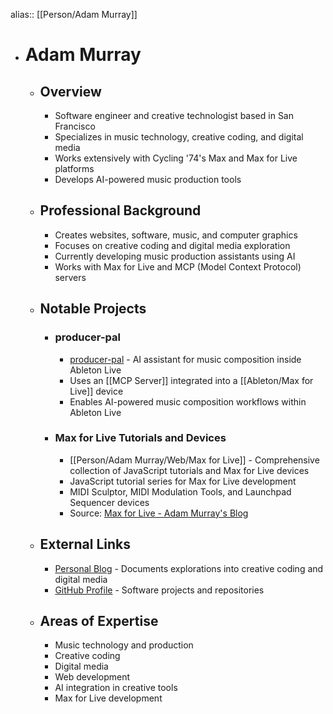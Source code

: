alias:: [[Person/Adam Murray]]

- # Adam Murray
	- ## Overview
		- Software engineer and creative technologist based in San Francisco
		- Specializes in music technology, creative coding, and digital media
		- Works extensively with Cycling '74's Max and Max for Live platforms
		- Develops AI-powered music production tools
	- ## Professional Background
		- Creates websites, software, music, and computer graphics
		- Focuses on creative coding and digital media exploration
		- Currently developing music production assistants using AI
		- Works with Max for Live and MCP (Model Context Protocol) servers
	- ## Notable Projects
		- ### producer-pal
			- [producer-pal](https://github.com/adamjmurray/producer-pal) - AI assistant for music composition inside Ableton Live
			- Uses an [[MCP Server]] integrated into a [[Ableton/Max for Live]] device
			- Enables AI-powered music composition workflows within Ableton Live
		- ### Max for Live Tutorials and Devices
			- [[Person/Adam Murray/Web/Max for Live]] - Comprehensive collection of JavaScript tutorials and Max for Live devices
			- JavaScript tutorial series for Max for Live development
			- MIDI Sculptor, MIDI Modulation Tools, and Launchpad Sequencer devices
			- Source: [Max for Live - Adam Murray's Blog](https://adammurray.link/max-for-live)
	- ## External Links
		- [Personal Blog](https://adammurray.link/) - Documents explorations into creative coding and digital media
		- [GitHub Profile](https://github.com/adamjmurray) - Software projects and repositories
	- ## Areas of Expertise
		- Music technology and production
		- Creative coding
		- Digital media
		- Web development
		- AI integration in creative tools
		- Max for Live development